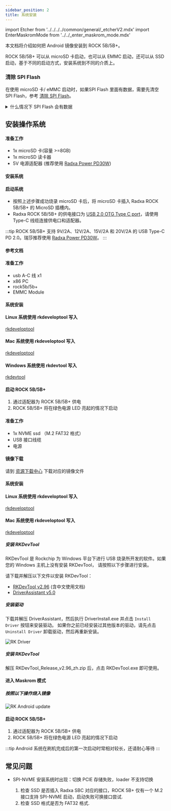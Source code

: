 ```yaml
---
sidebar_position: 2
title: 系统安装
---
```


import Etcher from '../../../../common/general/\_etcherV2.mdx'
import EnterMaskromMode from '../../\_enter_maskrom_mode.mdx'

本文档将介绍如何把 Android 镜像安装到 ROCK 5B/5B+。

ROCK 5B/5B+ 可以从 microSD 卡启动，也可以从 EMMC 启动，还可以从 SSD 启动，基于不同的启动方式，安装系统到不同的介质上。

### 清除 SPI Flash

在使用 microSD 卡/ eMMC 启动时，如果SPI Flash 里面有数据，需要先清空 SPI Flash，参考 [清除 SPI Flash](../../low-level-dev/maskrom/erase)。

<details>

<summary>什么情况下 SPI Flash 会有数据</summary>

一般有两种情况下会有数据

1. 在 EMMC 和 SPI Flash 都是空的清空下， 通过 USB 接口刷写镜像到板载 EMMC,此时板子是 Maskrom 模式，如果此时**不去按 Maskrom 按键**直接烧录系统，就会将数据写入到 SPI FLASH 中
2. 主动烧录，例如需要从 nvme 启动系统，需要先烧录SPI Flash 镜像

</details>

## 安装操作系统

<Tabs queryString="target">

<TabItem value="microsd" label="安装系统到 microSD 卡">

#### 准备工作

- 1x microSD 卡(容量 >=8GB)
- 1x microSD 读卡器
- 5V 电源适配器 (推荐使用 [Radxa Power PD30W](../../../../accessories/pd_30w))

#### 安装系统

<Etcher model="rock5b" />

#### 启动系统

- 按照上述步骤成功烧录 microSD 卡后，将 microSD 卡插入 Radxa ROCK 5B/5B+ 的 MicroSD 插槽内。
- Radxa ROCK 5B/5B+ 的供电接口为 [USB 2.0 OTG Type C port](../../hardware-design/hardware-interface)，请使用 Type-C 线缆连接供电口和适配器。

:::tip
ROCK 5B/5B+ 支持 9V/2A、12V/2A、15V/2A 和 20V/2A 的 USB Type-C PD 2.0。瑞莎推荐使用 [Radxa Power PD30W](../../../../accessories/pd_30w)。
:::

#### 参考文档

</TabItem>

<TabItem value="emmc" label="安装系统到 eMMC ">

#### 准备工作

- usb A-C 线 x1
- x86 PC
- rock5b/5b+
- EMMC Module

#### 系统安装

<Tabs queryString="target">

<TabItem value="linux" label="Linux">

#### Linux 系统使用 rkdeveloptool 写入

[rkdeveloptool](../../low-level-dev/maskrom/linux)

</TabItem>

<TabItem value="mac" label="Mac">

#### Mac 系统使用 rkdeveloptool 写入

[rkdeveloptool](../../low-level-dev/maskrom/mac-os)

</TabItem>

<TabItem value="windows" label="Windows">

#### Windows 系统使用 rkdevtool 写入

[rkdevtool](../../low-level-dev/maskrom/windows)

</TabItem>

</Tabs>

#### 启动 ROCK 5B/5B+

1. 通过适配器为 ROCK 5B/5B+ 供电
2. ROCK 5B/5B+ 将在绿色电源 LED 亮起的情况下启动

</TabItem>

<TabItem value="ssd" label="安装系统到 Nvme">

#### 准备工作

- 1x NVME ssd （M.2 FAT32 格式）
- USB 接口线缆
- 电源

#### 镜像下载

请到 [资源下载中心](../../download) 下载对应的镜像文件

#### 系统安装

<Tabs queryString="target">

<TabItem value="linux" label="Linux(适用于 Rock5B)">

#### Linux 系统使用 rkdeveloptool 写入

[rkdeveloptool](../../low-level-dev/maskrom/linux)

</TabItem>

<TabItem value="mac" label="mac(适用于Rock 5B)">

#### Mac 系统使用 rkdeveloptool 写入

[rkdeveloptool](../../low-level-dev/maskrom/mac-os)

</TabItem>

<TabItem value="windows" label="Windows（适用于Rock 5B/5B+）">

##### 安装 RKDevTool

RKDevTool 是 Rockchip 为 Windows 平台下进行 USB 烧录所开发的软件。如果您的 Windows 主机上没有安装 RKDevTool， 请按照以下步骤进行安装。

请下载并解压以下文件以安装 RKDevTool：

- [RKDevTool v2.96](https://dl.radxa.com/tools/windows/RKDevTool_Release_v2.96_zh.zip) (含中文使用文档)
- [DriverAssistant v5.0](https://dl.radxa.com/tools/windows/DriverAssitant_v5.0.zip)

##### 安装驱动

下载并解压 DriverAssistant，然后执行 DriverInstall.exe 并点击 `Install Driver` 按钮来安装驱动。
如果你之前已经安装过其他版本的驱动，请先点击 `Uninstall Driver` 卸载驱动，然后再重新安装。

![RK Driver](/img/configuration/RK-Driver-Assistant-Install-Uninstall.webp)

##### 安装 RKDevTool

解压 RKDevTool_Release_v2.96_zh.zip 后，点击 RKDevTool.exe 即可使用。

#### 进入 Maskrom 模式

<EnterMaskromMode/>

##### 按照以下操作烧入镜像

![RK Android update](/img/rock5itx/rock5itx_android_update_zh.webp)

</TabItem>

</Tabs>

#### 启动 ROCK 5B/5B+

1. 通过适配器为 ROCK 5B/5B+ 供电
2. ROCK 5B/5B+ 将在绿色电源 LED 亮起的情况下启动

</TabItem>
</Tabs>

:::tip
Android 系统在刷机完成后的第一次启动时常相对较长，还请耐心等待
:::

## 常见问题

- SPI-NVME 安装系统时出现：切换 PCIE 存储失败，loader 不支持切换

  1. 检查 SSD 是否插入 Radxa SBC 对应的接口，ROCK 5B+ 仅有一个 M.2 接口支持 SPI-NVME 启动，启动失败可换接口尝试.
  2. 检查 SSD 格式是否为 FAT32 格式.
